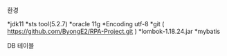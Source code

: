 환경

*jdk11
*sts tool(5.2.7)
*oracle 11g
*Encoding utf-8
*git ( https://github.com/ByongE2/RPA-Project.git )
*lombok-1.18.24.jar 
*mybatis

DB
테이블



